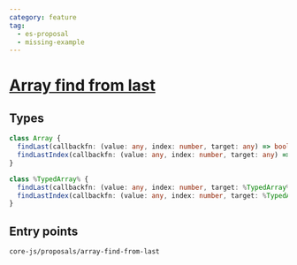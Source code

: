 ```yaml
---
category: feature
tag:
  - es-proposal
  - missing-example
---
```


# [Array find from last](https://github.com/tc39/proposal-array-find-from-last)

## Types

```ts
class Array {
  findLast(callbackfn: (value: any, index: number, target: any) => boolean, thisArg?: any): any;
  findLastIndex(callbackfn: (value: any, index: number, target: any) => boolean, thisArg?: any): uint;
}

class %TypedArray% {
  findLast(callbackfn: (value: any, index: number, target: %TypedArray%) => boolean, thisArg?: any): any;
  findLastIndex(callbackfn: (value: any, index: number, target: %TypedArray%) => boolean, thisArg?: any): uint;
}
```

## Entry points

```
core-js/proposals/array-find-from-last
```
